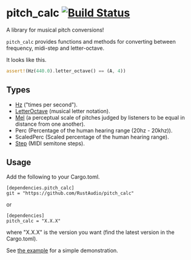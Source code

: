 # pitch_calc [![Build Status](https://travis-ci.org/RustAudio/pitch_calc.svg?branch=master)](https://travis-ci.org/RustAudio/pitch_calc)

A library for musical pitch conversions!

`pitch_calc` provides functions and methods for converting between frequency, midi-step and letter-octave.

It looks like this.

```Rust
assert!(Hz(440.0).letter_octave() == (A, 4))
```


Types
-----

- [Hz](http://en.wikipedia.org/wiki/Hertz) ("times per second").
- [LetterOctave](http://en.wikipedia.org/wiki/Letter_notation) (musical letter notation).
- [Mel](http://en.wikipedia.org/wiki/Mel_scale) (a perceptual scale of pitches judged by listeners to be equal in distance from one another).
- Perc (Percentage of the human hearing range (20hz - 20khz)).
- ScaledPerc (Scaled percentage of the human hearing range).
- [Step](http://en.wikipedia.org/wiki/Semitone) (MIDI semitone steps).



Usage
-----

Add the following to your Cargo.toml.

```
[dependencies.pitch_calc]
git = "https://github.com/RustAudio/pitch_calc"
```
or
```
[dependencies]
pitch_calc = "X.X.X"
```
where "X.X.X" is the version you want (find the latest version in the Cargo.toml).

See [the example](https://github.com/RustAudio/pitch_calc/blob/master/examples/test.rs) for a simple demonstration.

